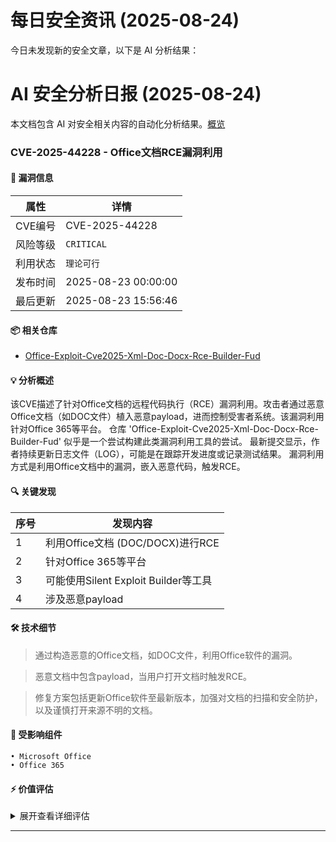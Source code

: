 # 每日安全资讯 (2025-08-24)

今日未发现新的安全文章，以下是 AI 分析结果：

# AI 安全分析日报 (2025-08-24)

本文档包含 AI 对安全相关内容的自动化分析结果。[概览](https://blog.897010.xyz/c/today)


### CVE-2025-44228 - Office文档RCE漏洞利用

#### 📌 漏洞信息

| 属性 | 详情 |
|------|------|
| CVE编号 | CVE-2025-44228 |
| 风险等级 | `CRITICAL` |
| 利用状态 | `理论可行` |
| 发布时间 | 2025-08-23 00:00:00 |
| 最后更新 | 2025-08-23 15:56:46 |

#### 📦 相关仓库

- [Office-Exploit-Cve2025-Xml-Doc-Docx-Rce-Builder-Fud](https://github.com/Caztemaz/Office-Exploit-Cve2025-Xml-Doc-Docx-Rce-Builder-Fud)

#### 💡 分析概述

该CVE描述了针对Office文档的远程代码执行（RCE）漏洞利用。攻击者通过恶意Office文档（如DOC文件）植入恶意payload，进而控制受害者系统。该漏洞利用针对Office 365等平台。 仓库 'Office-Exploit-Cve2025-Xml-Doc-Docx-Rce-Builder-Fud' 似乎是一个尝试构建此类漏洞利用工具的尝试。 最新提交显示，作者持续更新日志文件（LOG），可能是在跟踪开发进度或记录测试结果。 漏洞利用方式是利用Office文档中的漏洞，嵌入恶意代码，触发RCE。

#### 🔍 关键发现

| 序号 | 发现内容 |
|------|----------|
| 1 | 利用Office文档 (DOC/DOCX)进行RCE |
| 2 | 针对Office 365等平台 |
| 3 | 可能使用Silent Exploit Builder等工具 |
| 4 | 涉及恶意payload |

#### 🛠️ 技术细节

> 通过构造恶意的Office文档，如DOC文件，利用Office软件的漏洞。

> 恶意文档中包含payload，当用户打开文档时触发RCE。

> 修复方案包括更新Office软件至最新版本，加强对文档的扫描和安全防护，以及谨慎打开来源不明的文档。


#### 🎯 受影响组件

```
• Microsoft Office
• Office 365
```

#### ⚡ 价值评估

<details>
<summary>展开查看详细评估</summary>

该漏洞利用RCE，且针对广泛使用的Office软件和Office 365，具有较高的潜在危害。
</details>

---
